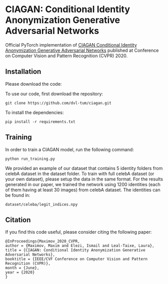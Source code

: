 # CIAGAN: Conditional Identity Anonymization Generative Adversarial Networks
 
Official PyTorch implementation of [CIAGAN Conditional Identity Anonymization Generative Adversarial Networks](http://openaccess.thecvf.com/content_CVPR_2020/papers/Maximov_CIAGAN_Conditional_Identity_Anonymization_Generative_Adversarial_Networks_CVPR_2020_paper.pdf) published at Conference on Computer Vision and Pattern Recognition (CVPR) 2020.

## Installation

Please download the code:

To use our code, first download the repository:
````
git clone https://github.com/dvl-tum/ciagan.git
````

To install the dependencies:

````
pip install -r requirements.txt
````

## Training

In order to train a CIAGAN model, run the following command:

````
python run_training.py
````

We provided an example of our dataset that contains 5 identity folders from celebA dataset in the dataset folder. To train with full celebA dataset (or your own dataset), please setup the data in the same format. For the results generated in our paper, we trained the network using 1200 identities (each of them having at least 30 images) from celebA dataset. The identities can be found in: 

````
dataset/celeba/legit_indices.npy
````

## Citation

If you find this code useful, please consider citing the following paper:

````
@InProceedings{Maximov_2020_CVPR,
author = {Maximov, Maxim and Elezi, Ismail and Leal-Taixe, Laura},
title = {CIAGAN: Conditional Identity Anonymization Generative Adversarial Networks},
booktitle = {IEEE/CVF Conference on Computer Vision and Pattern Recognition (CVPR)},
month = {June},
year = {2020}
}
````
